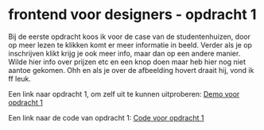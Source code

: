 # frontend voor designers - opdracht 1
Bij de eerste opdracht koos ik voor de case van de studentenhuizen, door op meer lezen te klikken komt er meer informatie in beeld. Verder als je op inschrijven klikt krijg je ook meer info, maar dan op een andere manier. Wilde hier info over prijzen etc en een knop doen maar heb hier nog niet aantoe gekomen. Ohh en als je over de afbeelding hovert draait hij, vond ik ff leuk.
 
Een link naar opdracht 1, om zelf uit te kunnen uitproberen:
[Demo voor opdracht 1](https://sloota.github.io/frontendvoordesigners/opdracht1/v1/)


Een link naar de code van opdracht 1:
[Code voor opdracht 1](https://github.com/sloota/frontendvoordesigners/tree/master/opdracht1/v1/)
